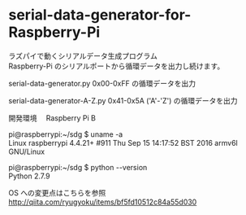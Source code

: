 # serial-data-generator-for-Raspberry-Pi
ラズパイで動くシリアルデータ生成プログラム  
Raspberry-Pi のシリアルポートから循環データを出力し続けます。

serial-data-generator.py  0x00-0xFF の循環データを出力

serial-data-generator-A-Z.py 0x41-0x5A ('A'-'Z') の循環データを出力

開発環境　
  Raspberry Pi B
  
  pi@raspberrypi:~/sdg $ uname -a  
  Linux raspberrypi 4.4.21+ #911 Thu Sep 15 14:17:52 BST 2016 armv6l GNU/Linux
  
  pi@raspberrypi:~/sdg $ python --version  
  Python 2.7.9

  OS への変更点はこちらを参照  
  http://qiita.com/ryugyoku/items/bf5fd10512c84a55d030

